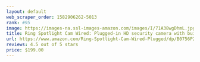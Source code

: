 ```yaml
---
layout: default 
﻿web_scraper_order: 1582906262-5013
rank: #95
image: https://images-na.ssl-images-amazon.com/images/I/71A38wgDhmL.jpg
title: Ring Spotlight Cam Wired: Plugged-in HD security camera with built-in spotlights, two-way talk…
url: https://www.amazon.com/Ring-Spotlight-Cam-Wired-Plugged/dp/B0756P26HL/ref=zg_mw_amazon-devices_95?_encoding=UTF8&psc=1&refRID=6VMZG7Z8NQN54MF293SQ
reviews: 4.5 out of 5 stars
price: $199.00 
---
```

